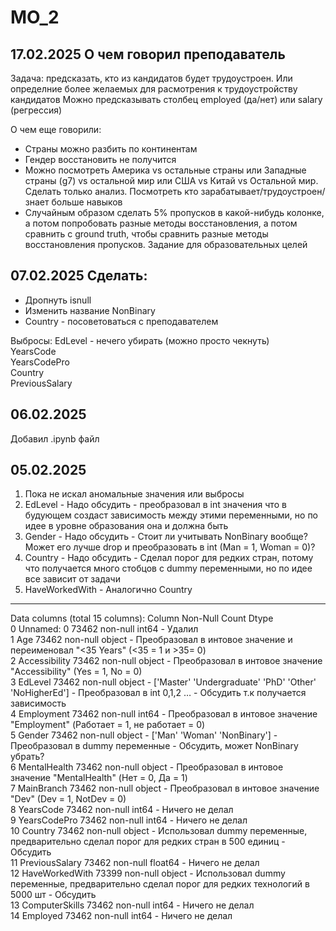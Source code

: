 # MO_2

## 17.02.2025 О чем говорил преподаватель
Задача: предсказать, кто из кандидатов будет трудоустроен. Или определние более желаемых для расмотрения к трудоустройству кандидатов
Можно предсказывать столбец employed (да/нет) или salary (регрессия)

О чем еще говорили:
- Страны можно разбить по континентам
- Гендер восстановить не получится
- Можно посмотреть Америка vs остальные страны или Западные страны (g7) vs остальной мир или США vs Китай vs Остальной мир. Сделать только анализ. Посмотреть кто зарабатывает/трудоустроен/знает больше навыков
- Случайным образом сделать 5% пропусков в какой-нибудь колонке, а потом попробовать разные методы восстановления, а потом сравнить с ground truth, чтобы сравнить разные методы восстановления пропусков. Задание для образовательных целей

## 07.02.2025 Сделать: 
- Дропнуть isnull
- Изменить название NonBinary 
- Country - посоветоваться с преподавателем 

Выбросы:
EdLevel - нечего убирать (можно просто чекнуть)  
YearsCode  
YearsCodePro  
Country  
PreviousSalary  

## 06.02.2025 
Добавил .ipynb файл

## 05.02.2025 
1) Пока не искал аномальные значения или выбросы  
2) EdLevel - Надо обсудить - преобразовал в int значения что в будующем создаст зависимость между этими переменными, но по идее в уровне образования она и должна быть  
3) Gender - Надо обсудить - Стоит ли учитывать NonBinary вообще? Может его лучше drop и преобразовать в int (Man = 1, Woman = 0)?  
4) Country - Надо обсудить - Сделал порог для редких стран, потому что получается много стобцов с dummy переменными, но по идее все зависит от задачи  
5) HaveWorkedWith - Аналогично Country  
---  ------          --------------  -----  

Data columns (total 15 columns):
      Column          Non-Null Count  Dtype  
 0   Unnamed: 0      73462 non-null  int64 - Удалил  
 1   Age             73462 non-null  object - Преобразовал в интовое значение и переименовал "<35 Years" (<35 = 1 и >35= 0)  
 2   Accessibility   73462 non-null  object - Преобразовал в интовое значение "Accessibility" (Yes = 1, No = 0)  
 3   EdLevel         73462 non-null  object - ['Master' 'Undergraduate' 'PhD' 'Other' 'NoHigherEd'] - Преобразовал в int 0,1,2 … - Обсудить т.к получается зависимость  
 4   Employment      73462 non-null  int64  - Преобразовал в интовое значение "Employment" (Работает = 1, не работает = 0)  
 5   Gender          73462 non-null  object - ['Man' 'Woman' 'NonBinary'] - Преобразовал в dummy переменные - Обсудить, может NonBinary убрать?  
 6   MentalHealth    73462 non-null  object - Преобразовал в интовое значение "MentalHealth" (Нет = 0, Да = 1)  
 7   MainBranch      73462 non-null  object - Преобразовал в интовое значение "Dev" (Dev = 1, NotDev = 0)  
 8   YearsCode       73462 non-null  int64  - Ничего не делал  
 9   YearsCodePro    73462 non-null  int64  - Ничего не делал  
 10  Country         73462 non-null  object - Использовал dummy переменные, предварительно сделал порог для редких стран в 500 единиц - Обсудить  
 11  PreviousSalary  73462 non-null  float64 - Ничего не делал  
 12  HaveWorkedWith  73399 non-null  object - Использовал dummy переменные, предварительно сделал порог для редких технологий в 5000 шт - Обсудить  
 13  ComputerSkills  73462 non-null  int64 - Ничего не делал  
 14  Employed        73462 non-null  int64 - Ничего не делал  
